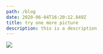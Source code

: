 ```yaml
---
path: /blog
date: 2020-06-04T16:20:12.849Z
title: try one more picture
description: this is a description
---
```

![](../../assets/cute-monkey-cartoon-chimp-animal-set_125446-79.jpg)